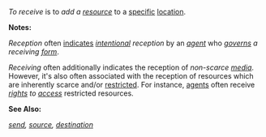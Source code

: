 *To receive* is to *add a [resource](https://github.com/gcassel/Modular-Organization-Terminology/blob/master/terms/resource.md)* to a [specific](https://github.com/gcassel/Modular-Organization-Terminology/blob/master/terms/specific.md) [location](https://github.com/gcassel/Modular-Organization-Terminology/blob/master/terms/location.md).

**Notes:**

*Reception* often [indicates](https://github.com/gcassel/Modular-Organization-Terminology/blob/master/terms/indicate.md) *[intentional](https://github.com/gcassel/Modular-Organization-Terminology/blob/master/terms/intention.md) reception* by an *[agent](https://github.com/gcassel/Modular-Organization-Terminology/blob/master/terms/agent.md)* who *[governs](https://github.com/gcassel/Modular-Organization-Terminology/blob/master/terms/govern.md) a receiving [form](https://github.com/gcassel/Modular-Organization-Terminology/blob/master/terms/form.md)*.

*Receiving* often additionally indicates the reception of *non-scarce [media](https://github.com/gcassel/Modular-Organization-Terminology/blob/master/terms/media.md)*.  However, it's also often associated with the reception of resources which are inherently scarce and/or [restricted](https://github.com/gcassel/Modular-Organization-Terminology/blob/master/terms/restriction.md).  For instance, [agents](https://github.com/gcassel/Modular-Organization-Terminology/blob/master/terms/agent.md) often receive *[rights](https://github.com/gcassel/Modular-Organization-Terminology/blob/master/terms/right.md) to [access](https://github.com/gcassel/Modular-Organization-Terminology/blob/master/terms/access.md)* restricted resources. 

**See Also:** 

*[send](https://github.com/gcassel/Modular-Organization-Terminology/blob/master/terms/send.md), [source](https://github.com/gcassel/Modular-Organization-Terminology/blob/master/terms/source.md), [destination](https://github.com/gcassel/Modular-Organization-Terminology/blob/master/terms/destination.md)*
